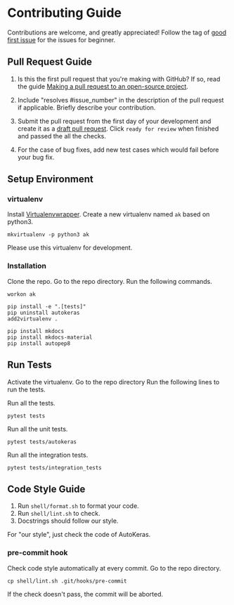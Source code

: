 # Contributing Guide

Contributions are welcome, and greatly appreciated!
Follow the tag of [good first issue](https://github.com/keras-team/autokeras/issues?q=is%3Aissue+is%3Aopen+label%3A%22good+first+issue%22)
for the issues for beginner.

## Pull Request Guide

1. Is this the first pull request that you're making with GitHub? If so, read the guide [Making a pull request to an open-source project](https://github.com/gabrieldemarmiesse/getting_started_open_source).

2. Include "resolves #issue_number" in the description of the pull request if applicable. Briefly describe your contribution.

3. Submit the pull request from the first day of your development and create it as a [draft pull request](https://github.blog/2019-02-14-introducing-draft-pull-requests/). Click `ready for review` when finished and passed the all the checks.

4. For the case of bug fixes, add new test cases which would fail before your bug fix.


## Setup Environment

### virtualenv
Install [Virtualenvwrapper](https://virtualenvwrapper.readthedocs.io/en/latest/).
Create a new virtualenv named `ak` based on python3.
```
mkvirtualenv -p python3 ak 
```
Please use this virtualenv for development.

### Installation
Clone the repo. Go to the repo directory.
Run the following commands.
```
workon ak

pip install -e ".[tests]"
pip uninstall autokeras
add2virtualenv .

pip install mkdocs
pip install mkdocs-material
pip install autopep8
``` 


## Run Tests

Activate the virtualenv.
Go to the repo directory
Run the following lines to run the tests.

Run all the tests.
```
pytest tests
```

Run all the unit tests.
```
pytest tests/autokeras
```

Run all the integration tests.
```
pytest tests/integration_tests
```

## Code Style Guide
1. Run `shell/format.sh` to format your code.
2. Run `shell/lint.sh` to check.
3. Docstrings should follow our style.

For "our style", just check the code of AutoKeras.

### pre-commit hook
Check code style automatically at every commit. 
Go to the repo directory.
```
cp shell/lint.sh .git/hooks/pre-commit
```
If the check doesn't pass, the commit will be aborted.

